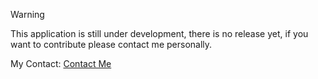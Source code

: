> [!WARNING]
>
> This application is still under development, there is no release yet, if you want to contribute please contact me personally.

My Contact: 
[Contact Me](https://wa.me/6285717062467)